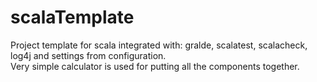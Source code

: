 # scalaTemplate
Project template for scala integrated with: gralde, scalatest, scalacheck, log4j and settings from configuration.  
Very simple calculator is used for putting all the components together.

